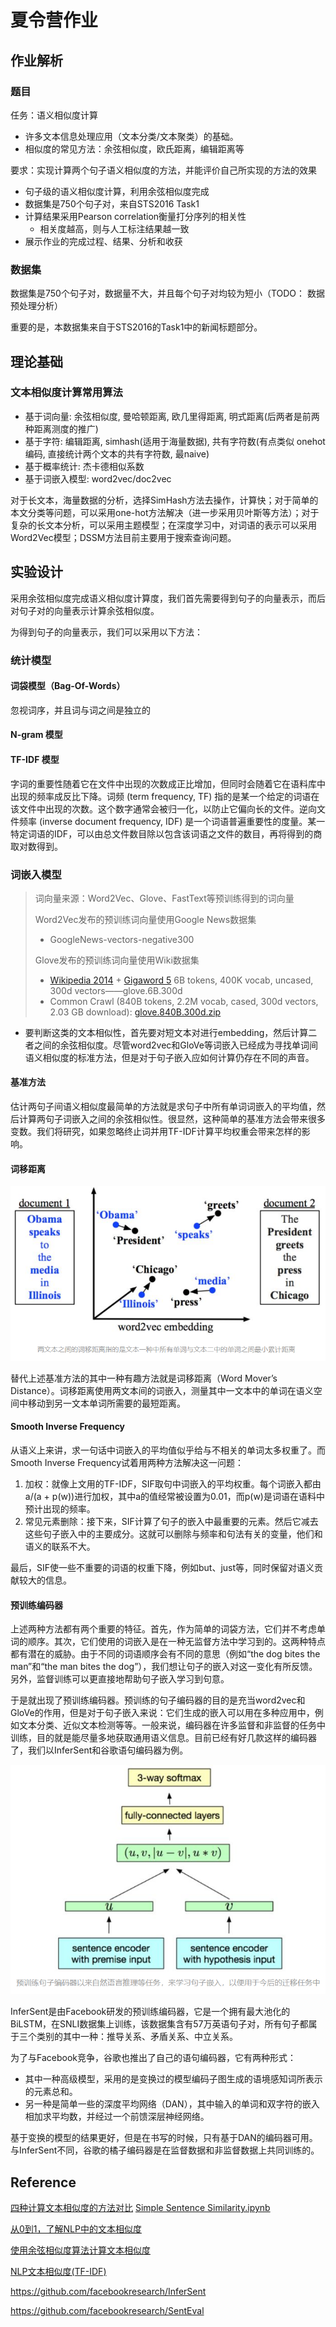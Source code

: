 # 夏令营作业

## 作业解析

### 题目

任务：语义相似度计算

-   许多文本信息处理应用（文本分类/文本聚类）的基础。
-   相似度的常见方法：余弦相似度，欧氏距离，编辑距离等

要求：实现计算两个句子语义相似度的方法，并能评价自己所实现的方法的效果

-   句子级的语义相似度计算，利用余弦相似度完成
-   数据集是750个句子对，来自STS2016 Task1
-   计算结果采用Pearson correlation衡量打分序列的相关性
    -   相关度越高，则与人工标注结果越一致
-   展示作业的完成过程、结果、分析和收获

### 数据集

数据集是750个句子对，数据量不大，并且每个句子对均较为短小（TODO： 数据预处理分析）

重要的是，本数据集来自于STS2016的Task1中的新闻标题部分。

## 理论基础

### 文本相似度计算常用算法

-   基于词向量: 余弦相似度, 曼哈顿距离, 欧几里得距离, 明式距离(后两者是前两种距离测度的推广)
-   基于字符: 编辑距离, simhash(适用于海量数据), 共有字符数(有点类似 onehot 编码, 直接统计两个文本的共有字符数, 最naive)
-   基于概率统计: 杰卡德相似系数
-   基于词嵌入模型: word2vec/doc2vec

对于长文本，海量数据的分析，选择SimHash方法去操作，计算快；对于简单的本文分类等问题，可以采用one-hot方法解决（进一步采用贝叶斯等方法）；对于复杂的长文本分析，可以采用主题模型；在深度学习中，对词语的表示可以采用Word2Vec模型；DSSM方法目前主要用于搜索查询问题。 

## 实验设计

采用余弦相似度完成语义相似度计算度，我们首先需要得到句子的向量表示，而后对句子对的向量表示计算余弦相似度。

为得到句子的向量表示，我们可以采用以下方法：

### 统计模型

#### 词袋模型（Bag-Of-Words）

忽视词序，并且词与词之间是独立的

#### N-gram 模型

#### TF-IDF 模型

字词的重要性随着它在文件中出现的次数成正比增加，但同时会随着它在语料库中出现的频率成反比下降。词频 (term frequency, TF) 指的是某一个给定的词语在该文件中出现的次数。这个数字通常会被归一化，以防止它偏向长的文件。逆向文件频率 (inverse document frequency, IDF) 是一个词语普遍重要性的度量。某一特定词语的IDF，可以由总文件数目除以包含该词语之文件的数目，再将得到的商取对数得到。

#### 

### 词嵌入模型

>   词向量来源：Word2Vec、Glove、FastText等预训练得到的词向量
>
>   Word2Vec发布的预训练词向量使用Google News数据集 
>
>   -   GoogleNews-vectors-negative300
>
>   Glove发布的预训练词向量使用Wiki数据集
>
>   -    [Wikipedia 2014](http://dumps.wikimedia.org/enwiki/20140102/) + [Gigaword 5](https://catalog.ldc.upenn.edu/LDC2011T07) 6B tokens, 400K vocab, uncased, 300d vectors——glove.6B.300d
>   -    Common Crawl (840B tokens, 2.2M vocab, cased, 300d vectors, 2.03 GB download): [glove.840B.300d.zip](http://nlp.stanford.edu/data/glove.840B.300d.zip)

-   要判断这类的文本相似性，首先要对短文本对进行embedding，然后计算二者之间的余弦相似度。尽管word2vec和GloVe等词嵌入已经成为寻找单词间语义相似度的标准方法，但是对于句子嵌入应如何计算仍存在不同的声音。

#### 基准方法

估计两句子间语义相似度最简单的方法就是求句子中所有单词词嵌入的平均值，然后计算两句子词嵌入之间的余弦相似性。很显然，这种简单的基准方法会带来很多变数。我们将研究，如果忽略终止词并用TF-IDF计算平均权重会带来怎样的影响。

#### 词移距离

![1562156761788](imgs/1562156761788.png)

替代上述基准方法的其中一种有趣方法就是词移距离（Word Mover’s Distance）。词移距离使用两文本间的词嵌入，测量其中一文本中的单词在语义空间中移动到另一文本单词所需要的最短距离。

#### Smooth Inverse Frequency

从语义上来讲，求一句话中词嵌入的平均值似乎给与不相关的单词太多权重了。而Smooth Inverse Frequency试着用两种方法解决这一问题：

1.  加权：就像上文用的TF-IDF，SIF取句中词嵌入的平均权重。每个词嵌入都由a/(a + p(w))进行加权，其中a的值经常被设置为0.01，而p(w)是词语在语料中预计出现的频率。
2.  常见元素删除：接下来，SIF计算了句子的嵌入中最重要的元素。然后它减去这些句子嵌入中的主要成分。这就可以删除与频率和句法有关的变量，他们和语义的联系不大。

最后，SIF使一些不重要的词语的权重下降，例如but、just等，同时保留对语义贡献较大的信息。

#### 预训练编码器

上述两种方法都有两个重要的特征。首先，作为简单的词袋方法，它们并不考虑单词的顺序。其次，它们使用的词嵌入是在一种无监督方法中学习到的。这两种特点都有潜在的威胁。由于不同的词语顺序会有不同的意思（例如“the dog bites the man”和“the man bites the dog”），我们想让句子的嵌入对这一变化有所反馈。另外，监督训练可以更直接地帮助句子嵌入学习到句意。

于是就出现了预训练编码器。预训练的句子编码器的目的是充当word2vec和GloVe的作用，但是对于句子嵌入来说：它们生成的嵌入可以用在多种应用中，例如文本分类、近似文本检测等等。一般来说，编码器在许多监督和非监督的任务中训练，目的就是能尽量多地获取通用语义信息。目前已经有好几款这样的编码器了，我们以InferSent和谷歌语句编码器为例。

![1562156840508](imgs/1562156840508.png)	

InferSent是由Facebook研发的预训练编码器，它是一个拥有最大池化的BiLSTM，在SNLI数据集上训练，该数据集含有57万英语句子对，所有句子都属于三个类别的其中一种：推导关系、矛盾关系、中立关系。

为了与Facebook竞争，谷歌也推出了自己的语句编码器，它有两种形式：

-   其中一种高级模型，采用的是变换过的模型编码子图生成的语境感知词所表示的元素总和。
-   另一种是简单一些的深度平均网络（DAN），其中输入的单词和双字符的嵌入相加求平均数，并经过一个前馈深层神经网络。

基于变换的模型的结果更好，但是在书写的时候，只有基于DAN的编码器可用。与InferSent不同，谷歌的橘子编码器是在监督数据和非监督数据上共同训练的。

## Reference

[四种计算文本相似度的方法对比](https://zhuanlan.zhihu.com/p/37104535) [Simple Sentence Similarity.ipynb](https://github.com/nlptown/nlp-notebooks/blob/master/Simple%20Sentence%20Similarity.ipynb)

[从0到1，了解NLP中的文本相似度](https://zhuanlan.zhihu.com/p/57856690)

[使用余弦相似度算法计算文本相似度](https://zhuanlan.zhihu.com/p/57856690)

[NLP文本相似度(TF-IDF)](https://www.cnblogs.com/liangjf/p/8283519.html)

https://github.com/facebookresearch/InferSent

https://github.com/facebookresearch/SentEval



